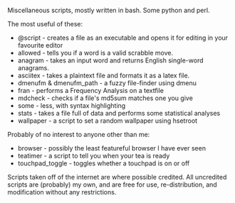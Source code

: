 Miscellaneous scripts, mostly written in bash.
Some python and perl.

The most useful of these:
* @script - creates a file as an executable and opens it for editing in your favourite editor
* allowed - tells you if a word is a valid scrabble move. 
* anagram - takes an input word and returns English single-word anagrams.
* asciitex - takes a plaintext file and formats it as a latex file.
* dmenufm & dmenufm_path - a fuzzy file-finder using dmenu
* fran - performs a Frequency Analysis on a textfile
* mdcheck - checks if a file's md5sum matches one you give
* some - less, with syntax highlighting
* stats - takes a file full of data and performs some statistical analyses
* wallpaper - a script to set a random wallpaper using hsetroot

Probably of no interest to anyone other than me:
* browser - possibly the least featureful browser I have ever seen
* teatimer - a script to tell you when your tea is ready
* touchpad_toggle - toggles whether a touchpad is on or off

Scripts taken off of the internet are where possible credited.
All uncredited scripts are (probably) my own, and are free for use, re-distribution, and modification without any restrictions.
